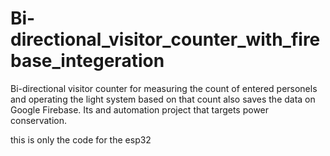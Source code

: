 # Bi-directional_visitor_counter_with_firebase_integeration
Bi-directional visitor counter for measuring the count of entered personels and operating the light system based on that count also saves the data on Google Firebase. Its and automation project that targets power conservation.

this is only the code for the esp32 

